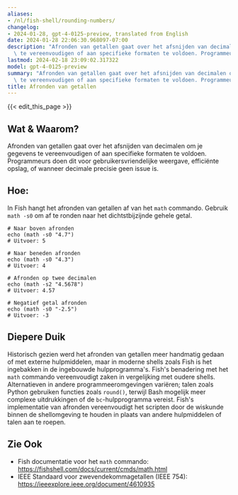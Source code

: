 ```yaml
---
aliases:
- /nl/fish-shell/rounding-numbers/
changelog:
- 2024-01-28, gpt-4-0125-preview, translated from English
date: 2024-01-28 22:06:30.968097-07:00
description: "Afronden van getallen gaat over het afsnijden van decimalen om je gegevens\
  \ te vereenvoudigen of aan specifieke formaten te voldoen. Programmeurs doen dit\u2026"
lastmod: 2024-02-18 23:09:02.317322
model: gpt-4-0125-preview
summary: "Afronden van getallen gaat over het afsnijden van decimalen om je gegevens\
  \ te vereenvoudigen of aan specifieke formaten te voldoen. Programmeurs doen dit\u2026"
title: Afronden van getallen
---
```


{{< edit_this_page >}}

## Wat & Waarom?
Afronden van getallen gaat over het afsnijden van decimalen om je gegevens te vereenvoudigen of aan specifieke formaten te voldoen. Programmeurs doen dit voor gebruikersvriendelijke weergave, efficiënte opslag, of wanneer decimale precisie geen issue is.

## Hoe:
In Fish hangt het afronden van getallen af van het `math` commando. Gebruik `math -s0` om af te ronden naar het dichtstbijzijnde gehele getal.

```fish
# Naar boven afronden
echo (math -s0 "4.7")
# Uitvoer: 5

# Naar beneden afronden
echo (math -s0 "4.3")
# Uitvoer: 4

# Afronden op twee decimalen
echo (math -s2 "4.5678")
# Uitvoer: 4.57

# Negatief getal afronden
echo (math -s0 "-2.5")
# Uitvoer: -3
```

## Diepere Duik
Historisch gezien werd het afronden van getallen meer handmatig gedaan of met externe hulpmiddelen, maar in moderne shells zoals Fish is het ingebakken in de ingebouwde hulpprogramma's. Fish's benadering met het `math` commando vereenvoudigt zaken in vergelijking met oudere shells. Alternatieven in andere programmeeromgevingen variëren; talen zoals Python gebruiken functies zoals `round()`, terwijl Bash mogelijk meer complexe uitdrukkingen of de `bc`-hulpprogramma vereist. Fish's implementatie van afronden vereenvoudigt het scripten door de wiskunde binnen de shellomgeving te houden in plaats van andere hulpmiddelen of talen aan te roepen.

## Zie Ook
- Fish documentatie voor het `math` commando: https://fishshell.com/docs/current/cmds/math.html
- IEEE Standaard voor zwevendekommagetallen (IEEE 754): https://ieeexplore.ieee.org/document/4610935
